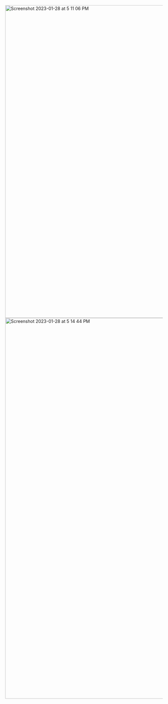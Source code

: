 <img width="998" alt="Screenshot 2023-01-28 at 5 11 06 PM" src="https://user-images.githubusercontent.com/43849911/215264581-a24414d5-f37f-4443-926b-b829f709486a.png">
<img width="1215" alt="Screenshot 2023-01-28 at 5 14 44 PM" src="https://user-images.githubusercontent.com/43849911/215264700-680a4d8b-dd42-40e7-8099-169a3fee6dda.png">
